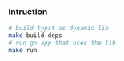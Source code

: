 ### Intruction

```bash
# build typst as dynamic lib
make build-deps
# run go app that uses the lib
make run
```
